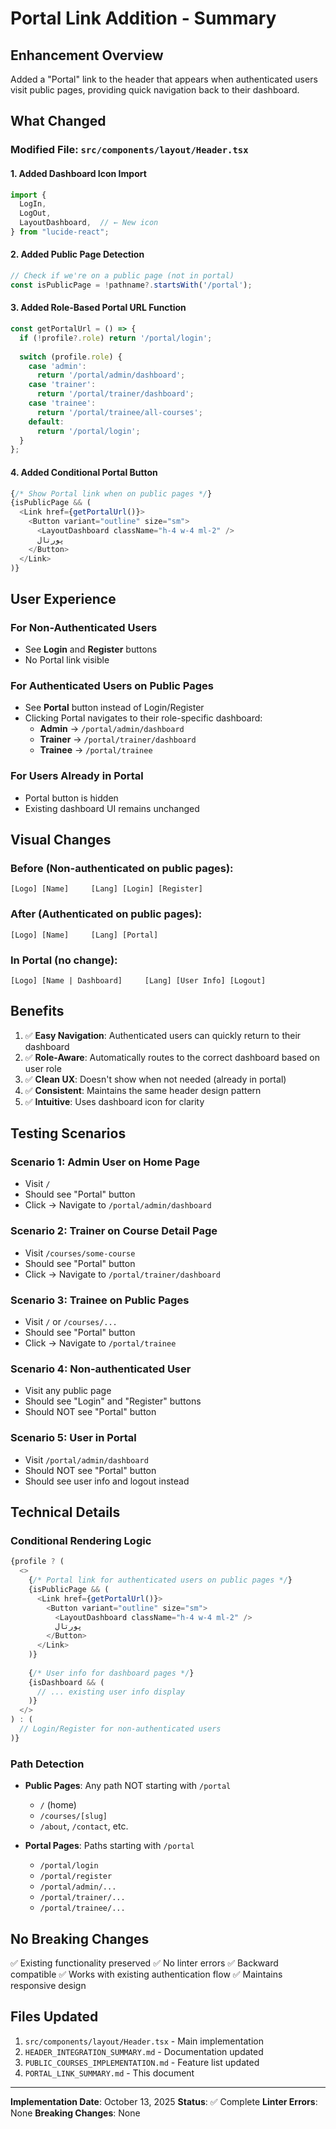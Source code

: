 # Portal Link Addition - Summary

## Enhancement Overview

Added a "Portal" link to the header that appears when authenticated users visit public pages, providing quick navigation back to their dashboard.

## What Changed

### Modified File: `src/components/layout/Header.tsx`

#### 1. Added Dashboard Icon Import
```typescript
import {
  LogIn,
  LogOut,
  LayoutDashboard,  // ← New icon
} from "lucide-react";
```

#### 2. Added Public Page Detection
```typescript
// Check if we're on a public page (not in portal)
const isPublicPage = !pathname?.startsWith('/portal');
```

#### 3. Added Role-Based Portal URL Function
```typescript
const getPortalUrl = () => {
  if (!profile?.role) return '/portal/login';
  
  switch (profile.role) {
    case 'admin':
      return '/portal/admin/dashboard';
    case 'trainer':
      return '/portal/trainer/dashboard';
    case 'trainee':
      return '/portal/trainee/all-courses';
    default:
      return '/portal/login';
  }
};
```

#### 4. Added Conditional Portal Button
```typescript
{/* Show Portal link when on public pages */}
{isPublicPage && (
  <Link href={getPortalUrl()}>
    <Button variant="outline" size="sm">
      <LayoutDashboard className="h-4 w-4 ml-2" />
      پورتال
    </Button>
  </Link>
)}
```

## User Experience

### For Non-Authenticated Users
- See **Login** and **Register** buttons
- No Portal link visible

### For Authenticated Users on Public Pages
- See **Portal** button instead of Login/Register
- Clicking Portal navigates to their role-specific dashboard:
  - **Admin** → `/portal/admin/dashboard`
  - **Trainer** → `/portal/trainer/dashboard`
  - **Trainee** → `/portal/trainee`

### For Users Already in Portal
- Portal button is hidden
- Existing dashboard UI remains unchanged

## Visual Changes

### Before (Non-authenticated on public pages):
```
[Logo] [Name]     [Lang] [Login] [Register]
```

### After (Authenticated on public pages):
```
[Logo] [Name]     [Lang] [Portal]
```

### In Portal (no change):
```
[Logo] [Name | Dashboard]     [Lang] [User Info] [Logout]
```

## Benefits

1. ✅ **Easy Navigation**: Authenticated users can quickly return to their dashboard
2. ✅ **Role-Aware**: Automatically routes to the correct dashboard based on user role
3. ✅ **Clean UX**: Doesn't show when not needed (already in portal)
4. ✅ **Consistent**: Maintains the same header design pattern
5. ✅ **Intuitive**: Uses dashboard icon for clarity

## Testing Scenarios

### Scenario 1: Admin User on Home Page
- Visit `/`
- Should see "Portal" button
- Click → Navigate to `/portal/admin/dashboard`

### Scenario 2: Trainer on Course Detail Page
- Visit `/courses/some-course`
- Should see "Portal" button
- Click → Navigate to `/portal/trainer/dashboard`

### Scenario 3: Trainee on Public Pages
- Visit `/` or `/courses/...`
- Should see "Portal" button
- Click → Navigate to `/portal/trainee`

### Scenario 4: Non-authenticated User
- Visit any public page
- Should see "Login" and "Register" buttons
- Should NOT see "Portal" button

### Scenario 5: User in Portal
- Visit `/portal/admin/dashboard`
- Should NOT see "Portal" button
- Should see user info and logout instead

## Technical Details

### Conditional Rendering Logic

```typescript
{profile ? (
  <>
    {/* Portal link for authenticated users on public pages */}
    {isPublicPage && (
      <Link href={getPortalUrl()}>
        <Button variant="outline" size="sm">
          <LayoutDashboard className="h-4 w-4 ml-2" />
          پورتال
        </Button>
      </Link>
    )}
    
    {/* User info for dashboard pages */}
    {isDashboard && (
      // ... existing user info display
    )}
  </>
) : (
  // Login/Register for non-authenticated users
)}
```

### Path Detection

- **Public Pages**: Any path NOT starting with `/portal`
  - `/` (home)
  - `/courses/[slug]`
  - `/about`, `/contact`, etc.

- **Portal Pages**: Paths starting with `/portal`
  - `/portal/login`
  - `/portal/register`
  - `/portal/admin/...`
  - `/portal/trainer/...`
  - `/portal/trainee/...`

## No Breaking Changes

✅ Existing functionality preserved
✅ No linter errors
✅ Backward compatible
✅ Works with existing authentication flow
✅ Maintains responsive design

## Files Updated

1. `src/components/layout/Header.tsx` - Main implementation
2. `HEADER_INTEGRATION_SUMMARY.md` - Documentation updated
3. `PUBLIC_COURSES_IMPLEMENTATION.md` - Feature list updated
4. `PORTAL_LINK_SUMMARY.md` - This document

---

**Implementation Date**: October 13, 2025
**Status**: ✅ Complete
**Linter Errors**: None
**Breaking Changes**: None

